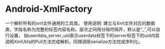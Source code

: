# Android-XmlFactory
一个解析所有的xml文件通用的工具类。
使用说明:
建立与Xml文件对应的数据类，字段名称为完整的标签内容名称。层次之间用分隔符隔开，默认是“_”,可以自行设置，
如userdata_server_uid表示userdata标签下的server标签下的uid内容
调用XmlUtils的Pull方法完成解析。同理调用serialize方法完成序列化。
